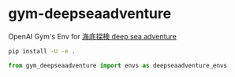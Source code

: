 # gym-deepseaadventure

OpenAI Gym's Env for [海底探検 deep sea adventure](https://oinkgms.com/jp/deep-sea-adventure)


```sh
pip install -U -e .
```


```python
from gym_deepseaadventure import envs as deepseaadventure_envs
```
